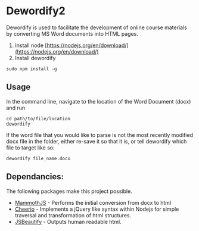 # Dewordify2

Dewordify is used to facilitate the development of online course materials by converting MS Word documents into HTML pages.

1. Install node [https://nodejs.org/en/download/](https://nodejs.org/en/download/)
2. Install dewordify

```
sudo npm install -g
```

## Usage
In the command line, navigate to the location of the Word Document (docx) and run

```
cd path/to/file/location
dewordify
```
If the word file that you would like to parse is not the most recently modified docx file in the folder, either re-save it so that it is, or tell dewordify which file to target like so:

```
dewordify file_name.docx
```


## Dependancies:
The following packages make this project possible.
* [MammothJS](https://www.npmjs.com/package/mammoth) - Performs the initial conversion from docx to html
* [Cheerio](https://www.npmjs.com/package/cheerio) - Implements a jQuery like syntax within Nodejs for simple traversal and transformation of html structures.
* [JSBeautify](https://www.npmjs.com/package/js-beautify) - Outputs human readable html.
